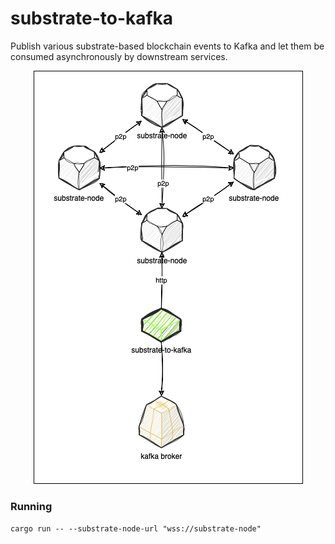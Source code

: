 # substrate-to-kafka

Publish various substrate-based blockchain events to Kafka and let them be consumed asynchronously by downstream services.

<p align="center">
  <img src="assets/diagram.png">
</p>

### Running

`cargo run -- --substrate-node-url "wss://substrate-node"`
